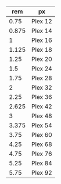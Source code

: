 | rem      | px      |
| -------- | ------- |
| 0.75  | Plex 12 |
| 0.875 | Plex 14 |
| 1     | Plex 16 |
| 1.125 | Plex 18 |
| 1.25  | Plex 20 |
| 1.5   | Plex 24 |
| 1.75  | Plex 28 |
| 2     | Plex 32 |
| 2.25  | Plex 36 |
| 2.625 | Plex 42 |
| 3     | Plex 48 |
| 3.375 | Plex 54 |
| 3.75  | Plex 60 |
| 4.25  | Plex 68 |
| 4.75  | Plex 76 |
| 5.25  | Plex 84 |
| 5.75  | Plex 92 |
